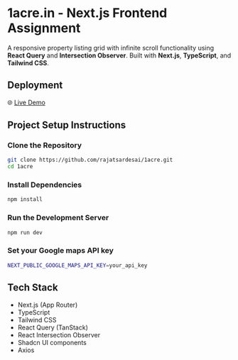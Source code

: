 # 1acre.in - Next.js Frontend Assignment

A responsive property listing grid with infinite scroll functionality using **React Query** and **Intersection Observer**. Built with **Next.js**, **TypeScript**, and **Tailwind CSS**.

## Deployment

🌐 [Live Demo](https://1acre-blue.vercel.app/)

## Project Setup Instructions

### Clone the Repository
```bash
git clone https://github.com/rajatsardesai/1acre.git
cd 1acre
```

### Install Dependencies
```bash
npm install
```

### Run the Development Server
```bash
npm run dev
```

### Set your Google maps API key 
```bash
NEXT_PUBLIC_GOOGLE_MAPS_API_KEY=your_api_key
```

## Tech Stack
- Next.js (App Router)
- TypeScript
- Tailwind CSS
- React Query (TanStack)
- React Intersection Observer
- Shadcn UI components
- Axios

